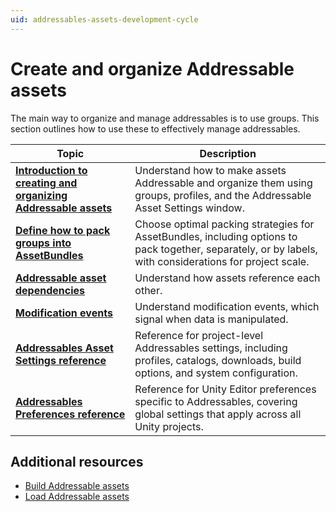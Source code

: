 ```yaml
---
uid: addressables-assets-development-cycle
---
```


# Create and organize Addressable assets

The main way to organize and manage addressables is to use groups. This section outlines how to use these to effectively manage addressables.


| **Topic** | **Description** |
|---|---|
| **[Introduction to creating and organizing Addressable assets](organize-addressable-assets.md)** | Understand how to make assets Addressable and organize them using groups, profiles, and the Addressable Asset Settings window. |
| **[Define how to pack groups into AssetBundles](PackingGroupsAsBundles.md)** | Choose optimal packing strategies for AssetBundles, including options to pack together, separately, or by labels, with considerations for project scale. |
| **[Addressable asset dependencies](AssetDependencies.md)**|Understand how assets reference each other.|
| **[Modification events](ModificationEvents.md)**|Understand modification events, which signal when data is manipulated.|
| **[Addressables Asset Settings reference](AddressableAssetSettings.md)** | Reference for project-level Addressables settings, including profiles, catalogs, downloads, build options, and system configuration. |
| **[Addressables Preferences reference](addressables-preferences.md)** | Reference for Unity Editor preferences specific to Addressables, covering global settings that apply across all Unity projects. |

## Additional resources

* [Build Addressable assets](Builds.md)
* [Load Addressable assets](LoadingAddressableAssets.md)